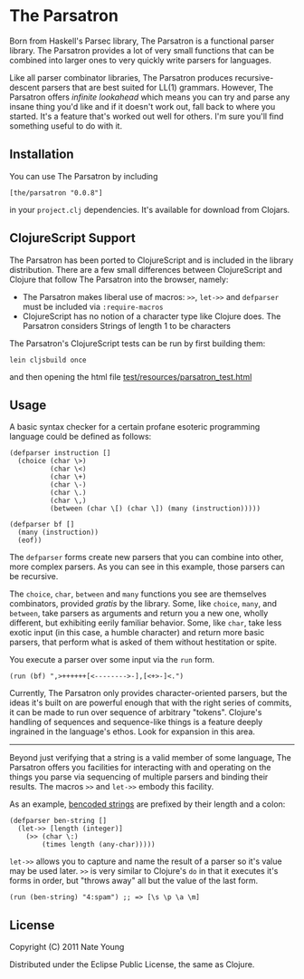 # The Parsatron

Born from Haskell's Parsec library, The Parsatron is a functional
parser library. The Parsatron provides a lot of very small functions that can
be combined into larger ones to very quickly write parsers for languages.

Like all parser combinator libraries, The Parsatron produces recursive-descent
parsers that are best suited for LL(1) grammars. However, The Parsatron offers
*infinite lookahead* which means you can try and parse any insane thing you'd
like and if it doesn't work out, fall back to where you started. It's a feature
that's worked out well for others. I'm sure you'll find something useful to do
with it.


## Installation

You can use The Parsatron by including

    [the/parsatron "0.0.8"]

in your `project.clj` dependencies. It's available for download from Clojars.

## ClojureScript Support

The Parsatron has been ported to ClojureScript and is included in the
library distribution. There are a few small differences between ClojureScript
and Clojure that follow The Parsatron into the browser, namely:

* The Parsatron makes liberal use of macros: `>>`, `let->>` and
  `defparser` must be included via `:require-macros`
* ClojureScript has no notion of a character type like Clojure does.
  The Parsatron considers Strings of length 1 to be characters

The Parsatron's ClojureScript tests can be run by first building them:

    lein cljsbuild once

and then opening the html file [test/resources/parsatron_test.html](test/resources/parsatron_test.html)

## Usage

A basic syntax checker for a certain profane esoteric programming language could
be defined as follows:

    (defparser instruction []
      (choice (char \>)
              (char \<)
              (char \+)
              (char \-)
              (char \.)
              (char \,)
              (between (char \[) (char \]) (many (instruction)))))

    (defparser bf []
      (many (instruction))
      (eof))

The `defparser` forms create new parsers that you can combine into other, more
complex parsers. As you can see in this example, those parsers can be recursive.

The `choice`, `char`, `between` and `many` functions you see are themselves
combinators, provided *gratis* by the library. Some, like `choice`, `many`, and
`between`, take parsers as arguments and return you a new one, wholly different,
but exhibiting eerily familiar behavior. Some, like `char`, take less exotic input
(in this case, a humble character) and return more basic parsers, that perform
what is asked of them without hestitation or spite.

You execute a parser over some input via the `run` form.

    (run (bf) ",>++++++[<-------->-],[<+>-]<.")

Currently, The Parsatron only provides character-oriented parsers, but the ideas
it's built on are powerful enough that with the right series of commits, it can
be made to run over sequence of arbitrary "tokens". Clojure's handling of
sequences and sequence-like things is a feature deeply ingrained in the language's
ethos. Look for expansion in this area.

* * * * *

Beyond just verifying that a string is a valid member of some language, The
Parsatron offers you facilities for interacting with and operating on the things
you parse via sequencing of multiple parsers and binding their results. The
macros `>>` and `let->>` embody this facility.

As an example, [bencoded strings](http://en.wikipedia.org/wiki/Bencode) are prefixed by their length and a colon:

    (defparser ben-string []
      (let->> [length (integer)]
        (>> (char \:)
            (times length (any-char)))))

`let->>` allows you to capture and name the result of a parser so it's value may
be used later. `>>` is very similar to Clojure's `do` in that it executes it's
forms in order, but "throws away" all but the value of the last form.

    (run (ben-string) "4:spam") ;; => [\s \p \a \m]

## License

Copyright (C) 2011 Nate Young

Distributed under the Eclipse Public License, the same as Clojure.
